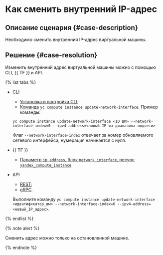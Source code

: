 # Как сменить внутренний IP-адрес


## Описание сценария {#case-description}

Необходимо сменить внутренний IP-адрес виртуальной машины.

## Решение {#case-resolution}

Изменить внутренний адрес виртуальной машины можно с помощью CLI, {{ TF }} и API. 

{% list tabs %}

- CLI

    * [Установка и настройка CLI](../../../cli/quickstart.md);
    * [Команда](../../../cli/cli-ref/managed-services/compute/instance/update-network-interface) `yc compute instance update-network-interface`.
    Пример команды:
    ```
    yc compute instance update-network-interface <ID ВМ> --network-interface-index=0 --ipv4-address=<новый IP из диапазона подсети>
    ```
    Флаг `--network-interface-index` отвечает за номер обновляемого сетевого интерфейса, нумерация начинается с нуля.

- {{ TF }}

   * [Параметр `ip_address`, блок `network_interface`, ресурс `yandex_compute_instance`](https://registry.tfpla.net/providers/yandex-cloud/yandex/latest/docs/resources/compute_instance#ip_address)


- API

    * [REST](../../../compute/api-ref/Instance/updateNetworkInterface);
    * [gRPC](../../../compute/api-ref/grpc/Instance/updateNetworkInterface).

    Выполните команду ```yc compute instance update-network-interface <идентификатор_вм> --network-interface-index=0 --ipv4-address=<новый_IP_адрес>```.

{% endlist %}

{% note alert %}

Сменить адрес можно только на остановленной машине.

{% endnote %}